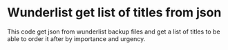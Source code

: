 # Wunderlist get list of titles from json
This code get json from wunderlist backup files and get a list of titles to be able to order it after by importance and urgency.
